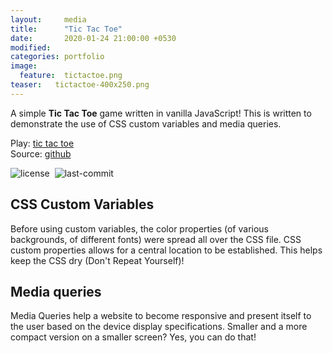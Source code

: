 ```yaml
---
layout:     media
title:      "Tic Tac Toe"
date:       2020-01-24 21:00:00 +0530
modified:   
categories: portfolio
image:
  feature:  tictactoe.png
teaser:   tictactoe-400x250.png
---
```

A simple **Tic Tac Toe** game written in vanilla JavaScript! This is written to demonstrate the use of CSS custom variables and media queries.

Play: [tic tac toe](https://raravi.github.io/tictactoe/)<br />
Source: [github](https://github.com/raravi/tictactoe)

![license](https://img.shields.io/github/license/raravi/tictactoe)&nbsp;&nbsp;![last-commit](https://img.shields.io/github/last-commit/raravi/tictactoe)

## CSS Custom Variables

Before using custom variables, the color properties (of various backgrounds, of different fonts) were spread all over the CSS file. CSS custom properties allows for a central location to be established. This helps keep the CSS dry (Don't Repeat Yourself)!

## Media queries

Media Queries help a website to become responsive and present itself to the user based on the device display specifications. Smaller and a more compact version on a smaller screen? Yes, you can do that!
